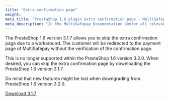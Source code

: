 ```yaml
---
title: "Extra confirmation page"
weight:
meta_title: "PrestaShop 1.6 plugin extra confirmation page - MultiSafepay Documentation Center"
meta_description: "In the MultiSafepay Documentation Center all relevant information regarding our Plugins and API. As well as Support pages for Payment Method, Tools and General Questions. You can also find the contact details of our Support Team and Integration Team."
---
```


The PrestaShop 1.6 version 3.1.7 allows you to skip the extra confirmation page due to a workaround. The customer will be redirected to the payment page of MultiSafepay without the verification of the confirmation page.

This is no longer supported within the PrestaShop 1.6 version 3.2.0. When desired, you can skip the extra confirmation page by downloading the PrestaShop 1.6 version 3.1.7.

Do mind that new features might be lost when downgrading from PrestaShop 1.6 version 3.2.0.

[Download 3.1.7](/integrations/prestashop-1-6/releases/Plugin_PrestaShop1.6_3.1.7.zip)
